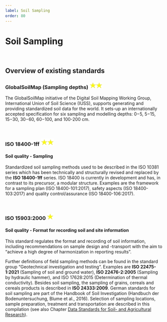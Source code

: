 ```yaml
---
label: Soil Sampling
order: 80
---
```

# Soil Sampling

<br>

## Overview of existing standards

### GlobalSoilMap (Sampling depths) ![](/static/img/two_star.png)

The GlobalSoilMap initiative of the Digital Soil Mapping Working Group, International Union of Soil Science (IUSS),
supports generating and providing standardized soil data for the world. It sets-up an internationally accepted
specification for six sampling and modelling depths: 0−5, 5−15, 15−30, 30−60, 60−100, and 100-200 cm.

<br>

### ISO 18400-1ff ![](/static/img/two_star.png) 
#### Soil quality - Sampling

Standardized soil sampling methods used to be described in the ISO 10381 series which has been technically and
structurally revised and replaced by the **ISO 18400-1ff** series. ISO 18400 is currently in development and has, in
contrast to its precursor, a modular structure. Examples are the framework for a sampling plan (ISO 18400-101:2017),
safety aspects (ISO 18400-103:2017) and quality control/assurance (ISO 18400-106:2017).

<br>

### ISO 15903:2000 ![](/static/img/one_star.png)
#### Soil quality - Format for recording soil and site information

This standard regulates the format and recording of soil information, including
recommendations on sample design and -transport with the aim to “achieve a high degree
of harmonization in reporting results”.


Further definitions of field sampling methods can be found in the standard group
“Geotechnical investigation and testing“. Examples are **ISO 22475-1:2021** (Sampling of soil
and ground water), **ISO 22476-2:2005** (Sampling by hydraulic hammer), and ISO 17628:2015
(Determination of thermal conductivity). Besides soil sampling, the sampling of grains,
cereals and cereals products is described in **ISO 24333:2009**. German standards for soil
sampling are part of the Handbook of Soil Investigation (Handbuch der Bodenuntersuchung,
Blume et al., 2016). Selection of sampling locations, sample preparation, treatment and
transportation are described in this compilation (see also Chapter [Data Standards for Soil- and Agricultural Research](https://zalf-rdm.github.io)).


